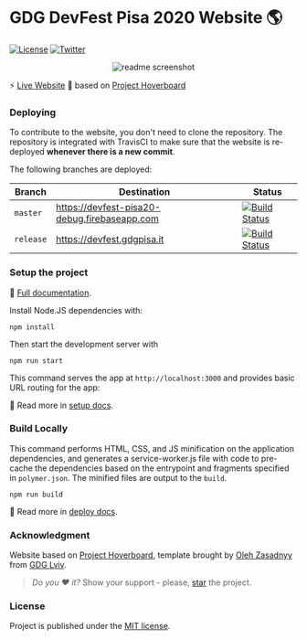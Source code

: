 # GDG DevFest Pisa 2020 Website 🌎

 [![License](https://img.shields.io/badge/license-MIT%20License-brightgreen.svg)](https://opensource.org/licenses/MIT) [![Twitter](https://img.shields.io/badge/Twitter-@gdgPisa-blue.svg?style=flat)](http://twitter.com/gdgPisa)
 
<p align="center">
  <img src="https://i.imgur.com/2GySKdJ.png" alt="readme screenshot"/>
</p>

:zap: [Live Website](https://devfest.gdgpisa.it/)
🤝 based on [Project Hoverboard](https://github.com/gdg-x/hoverboard)

### Deploying

To contribute to the website, you don't need to clone the repository. The repository is integrated with TravisCI to make sure that the website is re-deployed **whenever there is a new commit**.

The following branches are deployed:

| Branch | Destination | Status |
| ------ | ----------- | ------ |
| `master` | https://devfest-pisa20-debug.firebaseapp.com | [![Build Status](https://travis-ci.com/gdgpisa/hoverboard-2020.svg?branch=master)](https://travis-ci.com/gdgpisa/hoverboard-2020) |
| `release` | https://devfest.gdgpisa.it | [![Build Status](https://travis-ci.com/gdgpisa/hoverboard-2020.svg?branch=release)](https://travis-ci.com/gdgpisa/hoverboard-2020) |

### Setup the project
:book: [Full documentation](/docs/).

Install Node.JS dependencies with:
```
npm install
```

Then start the development server with
```
npm run start
```

This command serves the app at `http://localhost:3000` and provides basic URL routing for the app:

:book: Read more in [setup docs](/docs/tutorials/set-up.md).

### Build Locally

This command performs HTML, CSS, and JS minification on the application
dependencies, and generates a service-worker.js file with code to pre-cache the
dependencies based on the entrypoint and fragments specified in `polymer.json`.
The minified files are output to the `build`.

```
npm run build
```

:book: Read more in [deploy docs](/docs/tutorials/deploy.md).   

### Acknowledgment

Website based on [Project Hoverboard](https://github.com/gdg-x/hoverboard), template brought by [Oleh Zasadnyy](https://plus.google.com/+OlehZasadnyy)
from [GDG Lviv](http://lviv.gdg.org.ua/).

> *Do you :heart: it?* Show your support - please, [star](https://github.com/gdg-x/hoverboard) the project.

### License

Project is published under the [MIT license](https://github.com/gdg-x/hoverboard/blob/master/LICENSE.md).  
